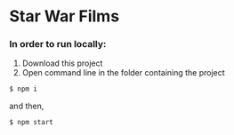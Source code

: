 # Star War Films

### In order to run locally:

1. Download this project
2. Open command line in the folder containing the project

```sh
$ npm i
```

and then,

```sh
$ npm start
```
